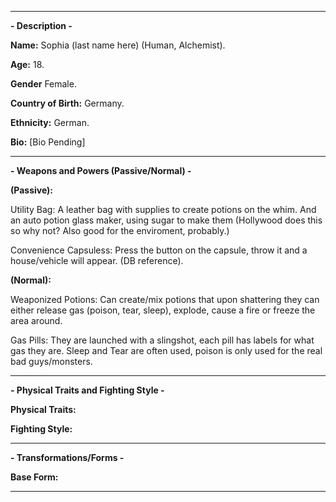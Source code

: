 -----

**- Description -**

**Name:** Sophia (last name here) (Human, Alchemist).

**Age:** 18.

**Gender** Female.

**Country of Birth:** Germany. 

**Ethnicity:** German.

**Bio:** \[Bio Pending]

-----
**- Weapons and Powers (Passive/Normal) -**

**(Passive):**

Utility Bag: A leather bag with supplies to create potions on the whim. And an auto potion glass maker, using sugar to make them (Hollywood does this so why not? Also good for the enviroment, probably.)

Convenience Capsuless: Press the button on the capsule, throw it and a house/vehicle will appear. (DB reference).

**(Normal):**

Weaponized Potions: Can create/mix potions that upon shattering they can either release gas (poison, tear, sleep), explode, cause a fire or freeze the area around.

Gas Pills: They are launched with a slingshot, each pill has labels for what gas they are. Sleep and Tear are often used, poison is only used for the real bad guys/monsters.

-----
**- Physical Traits and Fighting Style -**

**Physical Traits:**

**Fighting Style:**

-----
**- Transformations/Forms -**

**Base Form:**

-----
